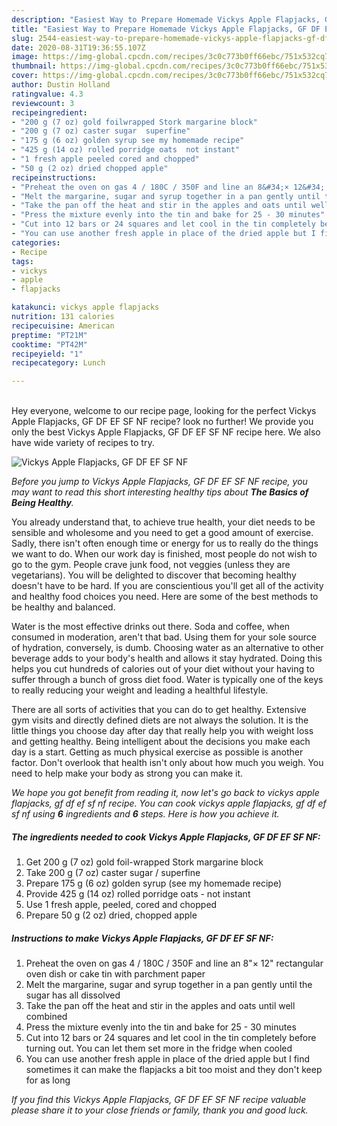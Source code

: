 ```yaml
---
description: "Easiest Way to Prepare Homemade Vickys Apple Flapjacks, GF DF EF SF NF"
title: "Easiest Way to Prepare Homemade Vickys Apple Flapjacks, GF DF EF SF NF"
slug: 2544-easiest-way-to-prepare-homemade-vickys-apple-flapjacks-gf-df-ef-sf-nf
date: 2020-08-31T19:36:55.107Z
image: https://img-global.cpcdn.com/recipes/3c0c773b0ff66ebc/751x532cq70/vickys-apple-flapjacks-gf-df-ef-sf-nf-recipe-main-photo.jpg
thumbnail: https://img-global.cpcdn.com/recipes/3c0c773b0ff66ebc/751x532cq70/vickys-apple-flapjacks-gf-df-ef-sf-nf-recipe-main-photo.jpg
cover: https://img-global.cpcdn.com/recipes/3c0c773b0ff66ebc/751x532cq70/vickys-apple-flapjacks-gf-df-ef-sf-nf-recipe-main-photo.jpg
author: Dustin Holland
ratingvalue: 4.3
reviewcount: 3
recipeingredient:
- "200 g (7 oz) gold foilwrapped Stork margarine block"
- "200 g (7 oz) caster sugar  superfine"
- "175 g (6 oz) golden syrup see my homemade recipe"
- "425 g (14 oz) rolled porridge oats  not instant"
- "1 fresh apple peeled cored and chopped"
- "50 g (2 oz) dried chopped apple"
recipeinstructions:
- "Preheat the oven on gas 4 / 180C / 350F and line an 8&#34;× 12&#34; rectangular oven dish or cake tin with parchment paper"
- "Melt the margarine, sugar and syrup together in a pan gently until the sugar has all dissolved"
- "Take the pan off the heat and stir in the apples and oats until well combined"
- "Press the mixture evenly into the tin and bake for 25 - 30 minutes"
- "Cut into 12 bars or 24 squares and let cool in the tin completely before turning out. You can let them set more in the fridge when cooled"
- "You can use another fresh apple in place of the dried apple but I find sometimes it can make the flapjacks a bit too moist and they don&#39;t keep for as long"
categories:
- Recipe
tags:
- vickys
- apple
- flapjacks

katakunci: vickys apple flapjacks 
nutrition: 131 calories
recipecuisine: American
preptime: "PT21M"
cooktime: "PT42M"
recipeyield: "1"
recipecategory: Lunch

---
```

<br>
Hey everyone, welcome to our recipe page, looking for the perfect Vickys Apple Flapjacks, GF DF EF SF NF recipe? look no further! We provide you only the best Vickys Apple Flapjacks, GF DF EF SF NF recipe here. We also have wide variety of recipes to try.
<br>


![Vickys Apple Flapjacks, GF DF EF SF NF](https://img-global.cpcdn.com/recipes/3c0c773b0ff66ebc/751x532cq70/vickys-apple-flapjacks-gf-df-ef-sf-nf-recipe-main-photo.jpg)

<i>Before you jump to Vickys Apple Flapjacks, GF DF EF SF NF recipe, you may want to read this short interesting healthy tips about <strong>The Basics of Being Healthy</strong>.</i>

You already understand that, to achieve true health, your diet needs to be sensible and wholesome and you need to get a good amount of exercise. Sadly, there isn't often enough time or energy for us to really do the things we want to do. When our work day is finished, most people do not wish to go to the gym. People crave junk food, not veggies (unless they are vegetarians). You will be delighted to discover that becoming healthy doesn't have to be hard. If you are conscientious you'll get all of the activity and healthy food choices you need. Here are some of the best methods to be healthy and balanced.

Water is the most effective drinks out there. Soda and coffee, when consumed in moderation, aren't that bad. Using them for your sole source of hydration, conversely, is dumb. Choosing water as an alternative to other beverage adds to your body's health and allows it stay hydrated. Doing this helps you cut hundreds of calories out of your diet without your having to suffer through a bunch of gross diet food. Water is typically one of the keys to really reducing your weight and leading a healthful lifestyle.

There are all sorts of activities that you can do to get healthy. Extensive gym visits and directly defined diets are not always the solution. It is the little things you choose day after day that really help you with weight loss and getting healthy. Being intelligent about the decisions you make each day is a start. Getting as much physical exercise as possible is another factor. Don't overlook that health isn't only about how much you weigh. You need to help make your body as strong you can make it. 


<i>We hope you got benefit from reading it, now let's go back to vickys apple flapjacks, gf df ef sf nf recipe. You can cook vickys apple flapjacks, gf df ef sf nf using <strong>6</strong> ingredients and <strong>6</strong> steps. Here is how you achieve it.
</i>

##### The ingredients needed to cook Vickys Apple Flapjacks, GF DF EF SF NF:

1. Get 200 g (7 oz) gold foil-wrapped Stork margarine block
1. Take 200 g (7 oz) caster sugar / superfine
1. Prepare 175 g (6 oz) golden syrup (see my homemade recipe)
1. Provide 425 g (14 oz) rolled porridge oats - not instant
1. Use 1 fresh apple, peeled, cored and chopped
1. Prepare 50 g (2 oz) dried, chopped apple


##### Instructions to make Vickys Apple Flapjacks, GF DF EF SF NF:

1. Preheat the oven on gas 4 / 180C / 350F and line an 8&#34;× 12&#34; rectangular oven dish or cake tin with parchment paper
1. Melt the margarine, sugar and syrup together in a pan gently until the sugar has all dissolved
1. Take the pan off the heat and stir in the apples and oats until well combined
1. Press the mixture evenly into the tin and bake for 25 - 30 minutes
1. Cut into 12 bars or 24 squares and let cool in the tin completely before turning out. You can let them set more in the fridge when cooled
1. You can use another fresh apple in place of the dried apple but I find sometimes it can make the flapjacks a bit too moist and they don&#39;t keep for as long


<i>If you find this Vickys Apple Flapjacks, GF DF EF SF NF recipe valuable please share it to your close friends or family, thank you and good luck.</i>
